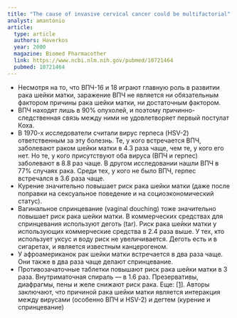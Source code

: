 ```yaml
---
title: "The cause of invasive cervical cancer could be multifactorial"
analyst: amantonio
article:
  type: article
  authors: Haverkos
  year: 2000
  magazine: Biomed Pharmacother
  link: https://www.ncbi.nlm.nih.gov/pubmed/10721464
  pubmed: 10721464
---
```


- Несмотря на то, что ВПЧ-16 и 18 играют главную роль в развитии рака шейки матки, заражение ВПЧ не является ни обязательным фактором причины рака шейки матки, ни достаточным фактором.
- ВПЧ находят лишь в 90% опухолей, и поэтому причинно-следственная связь между ними не удовлетворяет первый постулат Коха.
- В 1970-х исследователи считали вирус герпеса (HSV-2) ответственным за эту болезнь.
Те, у кого встречается ВПЧ, заболевают раком шейки матки в 4.3 раза чаще, чем те, у кого его нет. Но те, у кого присутствуют оба вируса (ВПЧ и герпес) заболевают в 8.8 раз чаще.
В другом исследовании нашли ВПЧ в 77% случаях рака. Среди тех, у кого не было ВПЧ, герпес встречался в 3.6 раза чаще.
- Курение значительно повышает риск рака шейки матки (даже после поправки на сексуальное поведение и на социоэкономический статус).
- Вагинальное спринцевание (vaginal douching) тоже значительно повышает риск рака шейки матки. В коммерческих средствах для спринцевания используют деготь (tar). Риск рака шейки матки у использующих коммерческие средства в 2.4 раза выше. У тех, кто использует уксус и воду риск не увеличивается. Деготь есть и в сигаретах, и является известным канцерогеном.
- У афроамериканок рак шейки матки встречается в два раза чаще. Они также в два раза чаще делают спринцевание.
- Противозачаточные таблетки повышают риск рака шейки матки в 3 раза. Внутриматочная спираль — в 1.6 раз. Презервативы, диафрагмы, пены и желе снижают риск рака. Еще: [[1]](https://www.ncbi.nlm.nih.gov/pubmed/25081657).
Авторы заключают, что причиной рака шейки матки является интеракция между вирусами (особенно ВПЧ и HSV-2) и дегтем (курение и спринцевание)
